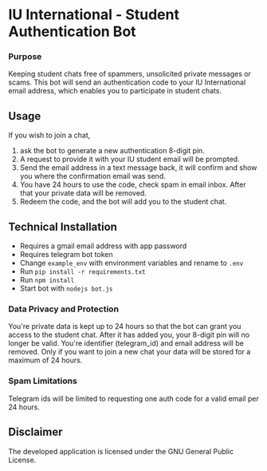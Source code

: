 # IU International - Student Authentication Bot
### Purpose
Keeping student chats free of spammers, unsolicited private messages or scams. This bot will send an authentication code to your IU International email address, which enables you to participate in student chats.

## Usage
If you wish to join a chat, 
1. ask the bot to generate a new authentication 8-digit pin. 
2. A request to provide it with your IU student email will be prompted.
3. Send the email address in a text message back, it will confirm and show you where the confirmation email was send.
4. You have 24 hours to use the code, check spam in email inbox. After that your private data will be removed.
5. Redeem the code, and the bot will add you to the student chat.

## Technical Installation
- Requires a gmail email address with app password
- Requires telegram bot token
- Change `example_env` with environment variables and rename to `.env`
- Run `pip install -r requirements.txt`
- Run `npm install`
- Start bot with `nodejs bot.js`

### Data Privacy and Protection
You're private data is kept up to 24 hours so that the bot can grant you access to the student chat.
After it has added you, your 8-digit pin will no longer be valid. You're identifier (telegram_id) and email address will be removed.
Only if you want to join a new chat your data will be stored for a maximum of 24 hours.

### Spam Limitations
Telegram ids will be limited to requesting one auth code for a valid email per 24 hours.

## Disclaimer
The developed application is licensed under the GNU General Public License.